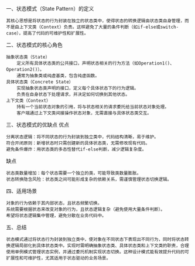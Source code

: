 一、状态模式（State Pattern）的定义

    其核心思想是将状态的行为封装在独立的状态类中，使得状态的转换逻辑由状态类自身管理，而不是由上下文类（Context）负责。这样避免了大量的条件判断（如if-else或switch-case），提高了代码的可维护性和扩展性。

二、状态模式的核心角色

    抽象状态类（State）
        定义所有具体状态类的公共接口，声明状态相关的行为方法（如Operation1()、Operation2()）。
        通常为抽象类或纯虚基类，包含纯虚函数。
    具体状态类（Concrete State）
        实现抽象状态类声明的接口，定义每个具体状态下的行为逻辑。
        负责在自身状态下处理请求，并决定如何切换到其他状态。
    上下文类（Context）
        持有一个当前状态对象的引用，将与状态相关的请求委托给当前状态对象处理。
        客户端通过上下文类间接操作状态对象，无需直接与具体状态类交互。

三、状态模式的优缺点
优点

    分离状态逻辑：将不同状态的行为封装到独立类中，代码结构清晰，易于维护。
    符合开闭原则：新增状态时只需创建新的具体状态类，无需修改现有代码。
    避免条件爆炸：用状态类的多态性替代if-else判断，减少逻辑复杂度。

缺点

    状态类数量增加：每个状态需要一个独立的类，可能导致类数量膨胀。
    状态转换隐含风险：状态类之间可能形成复杂的依赖关系，需谨慎管理状态切换逻辑。

四、适用场景

    对象的行为依赖于其内部状态，且状态频繁切换。
    系统需要根据状态来改变对象的行为，且状态逻辑复杂（避免使用大量条件判断）。
    希望将状态逻辑集中管理，避免分散在业务代码中。

五、总结

    状态模式通过将状态行为封装到独立类中，使对象在不同状态下表现出不同行为，同时将状态转换逻辑局部化到具体状态类中。实现时需明确抽象状态类、具体状态类和上下文类的职责，合理使用单例模式管理状态实例，并通过委托机制实现状态切换。这种设计模式能有效提升代码的可扩展性和可维护性，尤其适用于状态驱动的业务场景。